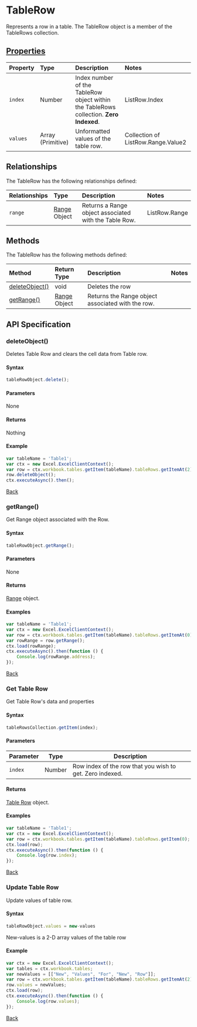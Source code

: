 # TableRow

Represents a row in a table. The TableRow object is a member of the TableRows collection.

## [Properties](#get-table-row)

| Property         | Type    |Description|Notes |
|:-----------------|:--------|:----------|:-----|
| `index`          |  Number | Index number of the TableRow object within the TableRows collection. **Zero Indexed**.| ListRow.Index|
| `values`         | Array (Primitive)  | Unformatted values of the table row. |Collection of ListRow.Range.Value2|

## Relationships
The TableRow has the following relationships defined:

| Relationships    | Type    |Description|Notes |
|:-----------------|:--------|:----------|:-----|
| `range`  | [Range](range.md) Object |Returns a Range object associated with the Table Row.|ListRow.Range|

## Methods
The TableRow has the following methods defined:

| Method     | Return Type    |Description|Notes  |
|:-----------------|:--------|:----------|:------|
|[deleteObject()](#deleteobject)| void     |Deletes the row ||
|[getRange()](#getrange)| [Range](range.md) Object     | Returns the Range object associated with the row.||


## API Specification 

### deleteObject()  

Deletes Table Row and clears the cell data from Table row.

#### Syntax

```js
tableRowObject.delete();
```
#### Parameters 
None

#### Returns
Nothing

#### Example 

```js
var tableName = 'Table1';
var ctx = new Excel.ExcelClientContext();
var row = ctx.workbook.tables.getItem(tableName).tableRows.getItemAt(2);
row.deleteObject();
ctx.executeAsync().then();
```

[Back](#methods)

### getRange() 

Get Range object associated with the Row.

#### Syntax
```js
tableRowObject.getRange();
```
#### Parameters

None

#### Returns

[Range](range.md) object.

#### Examples

```js
var tableName = 'Table1';
var ctx = new Excel.ExcelClientContext();
var row = ctx.workbook.tables.getItem(tableName).tableRows.getItemAt(0);
var rowRange = row.getRange();
ctx.load(rowRange);
ctx.executeAsync().then(function () {
	Console.log(rowRange.address);
});
```
[Back](#methods)

### Get Table Row 

Get Table Row's data and properties  

#### Syntax
```js
tableRowsCollection.getItem(index);
```

#### Parameters

Parameter       | Type  | Description
--------------- | ------ | ------------
 `index`| Number | Row index of the row that you wish to get. Zero indexed.

#### Returns

[Table Row](tableRow.md) object.

#### Examples

```js
var tableName = 'Table1';
var ctx = new Excel.ExcelClientContext();
var row = ctx.workbook.tables.getItem(tableName).tableRows.getItem(0);
ctx.load(row);
ctx.executeAsync().then(function () {
	Console.log(row.index);
});
```
[Back](#properties)

### Update Table Row 

Update values of table row.

#### Syntax
```js
tableRowObject.values = new-values
```
New-values is a 2-D array values of the table row 

#### Example
```js
var ctx = new Excel.ExcelClientContext();
var tables = ctx.workbook.tables;
var newValues = [["New", "Values", "For", "New", "Row"]];
var row = ctx.workbook.tables.getItem(tableName).tableRows.getItemAt(2);
row.values = newValues;
ctx.load(row);
ctx.executeAsync().then(function () {
	Console.log(row.values);
});
```
[Back](#properties)